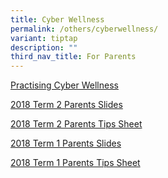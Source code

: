 ```yaml
---
title: Cyber Wellness
permalink: /others/cyberwellness/
variant: tiptap
description: ""
third_nav_title: For Parents
---
```

<p><a href="https://www.moe.gov.sg/education-in-sg/our-programmes/cyber-wellness" rel="noopener nofollow" target="_blank">Practising Cyber Wellness</a>
</p>
<p><a href="/files/2018-T2-Parents-Slides.pdf" rel="noopener noreferrer nofollow" target="_blank">2018 Term 2 Parents Slides</a>
</p>
<p><a href="/files/2018-T2-Parents-Tip-Sheet.pdf" rel="noopener noreferrer nofollow" target="_blank">2018 Term 2 Parents Tips Sheet</a>
</p>
<p><a href="/files/2018-T1-Parents-Slide.pdf" rel="noopener noreferrer nofollow" target="_blank">2018 Term 1 Parents Slides</a>
</p>
<p><a href="/files/2018-T1-Parents-Tip-Sheet.pdf" rel="noopener noreferrer nofollow" target="_blank">2018 Term 1 Parents Tips Sheet</a>
</p>